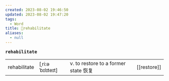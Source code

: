 ```yaml
---
created: 2023-08-02 19:46:50
updated: 2023-08-02 19:47:20
tags:
  - Word
title: 📖rehabilitate
aliases:
  - null
---
```


<pre><strong>rehabilitate</strong></pre>
|   |   |   |   |
|---|---|---|---|
|rehabilitate|[ˌri:əˈbɪlɪteɪt]|v. to restore to a former state 恢复|[[restore]]|
